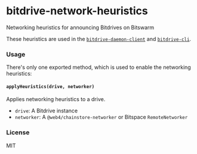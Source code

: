 # bitdrive-network-heuristics
Networking heuristics for announcing Bitdrives on Bitswarm

These heuristics are used in the [`bitdrive-daemon-client`](https://github.com/bitwebs/bitdrive-daemon-client) and [`bitdrive-cli`](https://github.com/bitwebs/bitdrive-cli).

### Usage
There's only one exported method, which is used to enable the networking heuristics:

#### `applyHeuristics(drive, networker)`

Applies networking heuristics to a drive.

- `drive`: A Bitdrive instance
- `networker`: A `@web4/chainstore-networker` or Bitspace `RemoteNetworker`

### License
MIT
